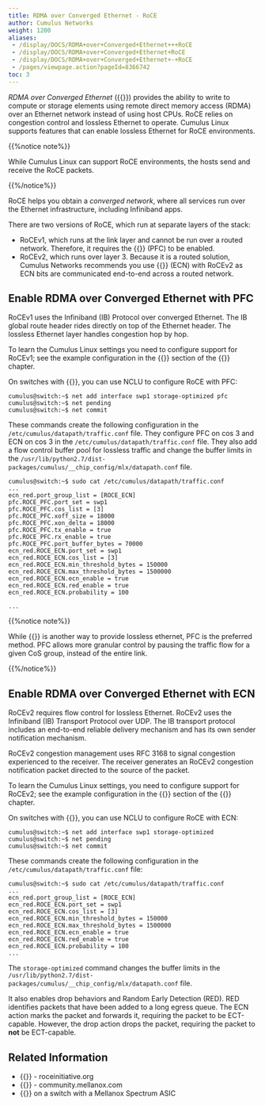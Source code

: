 ```yaml
---
title: RDMA over Converged Ethernet - RoCE
author: Cumulus Networks
weight: 1200
aliases:
 - /display/DOCS/RDMA+over+Converged+Ethernet+++RoCE
 - /display/DOCS/RDMA+over+Converged+Ethernet+RoCE
 - /display/DOCS/RDMA+over+Converged+Ethernet+-+RoCE
 - /pages/viewpage.action?pageId=8366742
toc: 3
---
```

*RDMA over Converged Ethernet* ({{<exlink url="https://en.wikipedia.org/wiki/RDMA_over_Converged_Ethernet" text="RoCE">}}) provides the ability to write to compute or storage elements using remote direct memory access (RDMA) over an Ethernet network instead of using host CPUs. RoCE relies on congestion control and lossless Ethernet to operate. Cumulus Linux supports features that can enable lossless Ethernet for RoCE environments. 

{{%notice note%}}

While Cumulus Linux can support RoCE environments, the hosts send and receive the RoCE packets.

{{%/notice%}}

RoCE helps you obtain a *converged network*, where all services run over the Ethernet infrastructure, including Infiniband apps.

There are two versions of RoCE, which run at separate layers of the stack:

- RoCEv1, which runs at the link layer and cannot be run over a routed network. Therefore, it requires the {{<link url="Buffer-and-Queue-Management#priority-flow-control" text="priority flow control">}} (PFC) to be enabled.
- RoCEv2, which runs over layer 3. Because it is a routed solution, Cumulus Networks recommends you use {{<link url="Buffer-and-Queue-Management#congestion-notification" text="explicit congestion notification">}} (ECN) with RoCEv2 as ECN bits are communicated end-to-end across a routed network.

## Enable RDMA over Converged Ethernet with PFC

RoCEv1 uses the Infiniband (IB) Protocol over converged Ethernet. The IB global route header rides directly on top of the Ethernet header. The lossless Ethernet layer handles congestion hop by hop.

To learn the Cumulus Linux settings you need to configure support for RoCEv1; see the example configuration in the {{<link url="Buffer-and-Queue-Management#priority-flow-control" text="PFC">}} section of the {{<link url="Buffer-and-Queue-Management">}} chapter.

On switches with {{<exlink url="https://cumulusnetworks.com/products/hardware-compatibility-list/?asic%5B0%5D=Mellanox%20Spectrum&asic%5B1%5D=Mellanox%20Spectrum_A1" text="Spectrum ASICs">}}, you can use NCLU to configure RoCE with PFC:

```
cumulus@switch:~$ net add interface swp1 storage-optimized pfc
cumulus@switch:~$ net pending
cumulus@switch:~$ net commit
```

These commands create the following configuration in the `/etc/cumulus/datapath/traffic.conf` file. They configure PFC on cos 3 and ECN on cos 3 in the `/etc/cumulus/datapath/traffic.conf` file. They also add a flow control buffer pool for lossless traffic and change the buffer limits in the `/usr/lib/python2.7/dist-packages/cumulus/__chip_config/mlx/datapath.conf` file.

```
cumulus@switch:~$ sudo cat /etc/cumulus/datapath/traffic.conf
...
ecn_red.port_group_list = [ROCE_ECN]
pfc.ROCE_PFC.port_set = swp1
pfc.ROCE_PFC.cos_list = [3]
pfc.ROCE_PFC.xoff_size = 18000
pfc.ROCE_PFC.xon_delta = 18000
pfc.ROCE_PFC.tx_enable = true
pfc.ROCE_PFC.rx_enable = true
pfc.ROCE_PFC.port_buffer_bytes = 70000
ecn_red.ROCE_ECN.port_set = swp1
ecn_red.ROCE_ECN.cos_list = [3]
ecn_red.ROCE_ECN.min_threshold_bytes = 150000
ecn_red.ROCE_ECN.max_threshold_bytes = 1500000
ecn_red.ROCE_ECN.ecn_enable = true
ecn_red.ROCE_ECN.red_enable = true
ecn_red.ROCE_ECN.probability = 100

...
```

{{%notice note%}}

While {{<link url="Buffer-and-Queue-Management#link-pause" text="link pause">}} is another way to provide lossless ethernet, PFC is the preferred method. PFC allows more granular control by pausing the traffic flow for a given CoS group, instead of the entire link.

{{%/notice%}}

## Enable RDMA over Converged Ethernet with ECN

RoCEv2 requires flow control for lossless Ethernet. RoCEv2 uses the Infiniband (IB) Transport Protocol over UDP. The IB transport protocol includes an end-to-end reliable delivery mechanism and has its own sender notification mechanism.

RoCEv2 congestion management uses RFC 3168 to signal congestion experienced to the receiver. The receiver generates an RoCEv2 congestion notification packet directed to the source of the packet.

To learn the Cumulus Linux settings, you need to configure support for RoCEv2; see the example configuration in the {{<link url="Buffer-and-Queue-Management#congestion-notification" text="ECN">}} section of the {{<link url="Buffer-and-Queue-Management">}} chapter.

On switches with {{<exlink url="https://cumulusnetworks.com/products/hardware-compatibility-list/?asic%5B0%5D=Mellanox%20Spectrum&asic%5B1%5D=Mellanox%20Spectrum_A1" text="Spectrum ASICs">}}, you can use NCLU to configure RoCE with ECN:

```
cumulus@switch:~$ net add interface swp1 storage-optimized
cumulus@switch:~$ net pending
cumulus@switch:~$ net commit
```

These commands create the following configuration in the `/etc/cumulus/datapath/traffic.conf` file:

```
cumulus@switch:~$ sudo cat /etc/cumulus/datapath/traffic.conf
...
ecn_red.port_group_list = [ROCE_ECN]
ecn_red.ROCE_ECN.port_set = swp1
ecn_red.ROCE_ECN.cos_list = [3]
ecn_red.ROCE_ECN.min_threshold_bytes = 150000
ecn_red.ROCE_ECN.max_threshold_bytes = 1500000
ecn_red.ROCE_ECN.ecn_enable = true
ecn_red.ROCE_ECN.red_enable = true
ecn_red.ROCE_ECN.probability = 100
...
```

The `storage-optimized` command changes the buffer limits in the `/usr/lib/python2.7/dist-packages/cumulus/__chip_config/mlx/datapath.conf` file.

It also enables drop behaviors and Random Early Detection (RED). RED identifies packets that have been added to a long egress queue. The ECN action marks the packet and forwards it, requiring the packet to be ECT-capable. However, the drop action drops the packet, requiring the packet to **not** be ECT-capable.

## Related Information

- {{<exlink url="http://www.roceinitiative.org/roce-introduction/" text="RoCE introduction">}} - roceinitiative.org
- {{<exlink url="https://community.mellanox.com/docs/DOC-2321" text="RoCEv2 congestion management">}} - community.mellanox.com
- {{<exlink url="https://community.mellanox.com/docs/DOC-3036" text="Configuring RoCE over a DSCP-based lossless network">}} on a switch with a Mellanox Spectrum ASIC
